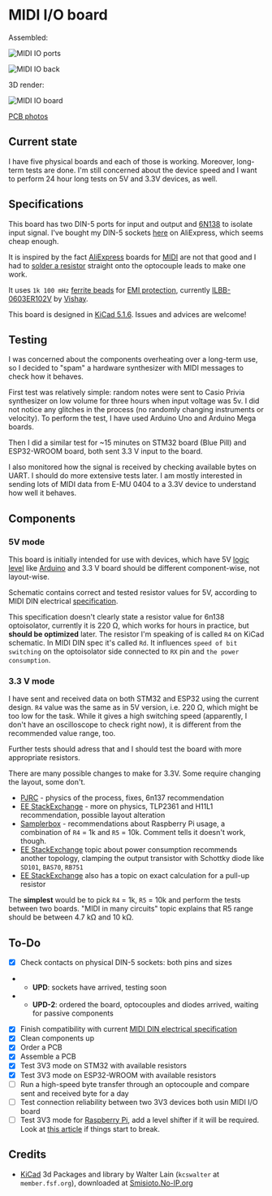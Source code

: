 # MIDI I/O board

Assembled:

![MIDI IO ports](https://i.imgur.com/nvwDDXi.jpg)

![MIDI IO back](https://i.imgur.com/HxjOJei.jpg)

3D render:

![MIDI IO board](https://i.imgur.com/3CaKhEJ.png)

[PCB photos](https://i.imgur.com/VaKc3Vo.jpg)

## Current state

I have five physical boards and each of those is working. Moreover, long-term tests are done.
I'm still concerned about the device speed and I want to perform 24 hour long tests on 5V and 3.3V devices, as well.

## Specifications

This board has two DIN-5 ports for input and output and [6N138](https://www.vishay.com/docs/83605/6n139.pdf) to isolate input signal.
I've bought my DIN-5 sockets [here](https://aliexpress.ru/item/32402564814.html) on AliExpress, which seems cheap enough.

It is inspired by the fact [AliExpress](http://aliexpress.com/) boards for [MIDI](https://en.wikipedia.org/wiki/MIDI) are not that good and I had to [solder a resistor](https://twitter.com/I_am_6r1d/status/1299311510662021120) straight onto the optocouple leads to make one work.

It uses `1k 100 mHz` [ferrite beads](https://article.murata.com/en-eu/article/basics-of-noise-countermeasures-lesson-4) for [EMI protection](https://en.wikipedia.org/wiki/Electromagnetic_interference), currently [ILBB-0603ER102V](https://static6.arrow.com/aropdfconversion/c4f424f1ec3f9ac2c3a4ec0c3df1e3ee2574f7a5/ilbb0603.pdf) by [Vishay](https://www.vishay.com/).

This board is designed in [KiCad 5.1.6](https://kicad-pcb.org/).
Issues and advices are welcome!

## Testing

I was concerned about the components overheating over a long-term use,
so I decided to "spam" a hardware synthesizer with MIDI messages to check how it behaves.

First test was relatively simple: random notes were sent to Casio Privia synthesizer on low volume for three hours when input voltage was 5v.
I did not notice any glitches in the process (no randomly changing instruments or velocity).
To perform the test, I have used Arduino Uno and Arduino Mega boards.

Then I did a similar test for ~15 minutes on STM32 board (Blue Pill) and ESP32-WROOM board, both sent 3.3 V input to the board.

I also monitored how the signal is received by checking available bytes on UART. I should do more extensive tests later.
I am mostly interested in sending lots of MIDI data from E-MU 0404 to a 3.3V device to understand how well it behaves.

## Components

### 5V mode

This board is initially intended for use with devices, which have 5V [logic level](https://en.wikipedia.org/wiki/Logic_level) like [Arduino](https://www.arduino.cc/)
and 3.3 V board should be different component-wise, not layout-wise.

Schematic contains correct and tested resistor values for 5V,
according to MIDI DIN electrical [specification](https://www.midi.org/specifications-old/item/midi-din-electrical-specification).

This specification doesn't clearly state a resistor value for 6n138 optoisolator, currently it is 220 Ω,
which works for hours in practice, but **should be optimized** later.
The resistor I'm speaking of is called `R4` on KiCad schematic. In MIDI DIN spec it's called `Rd`.
It influences `speed of bit switching` on the optoisolator side connected to `RX` pin and `the power consumption`.

### 3.3 V mode

I have sent and received data on both STM32 and ESP32 using the current design.
`R4` value was the same as in 5V version, i.e. 220 Ω, which might be too low for the task.
While it gives a high switching speed (apparently, I don't have an oscilloscope to check right now),
it is different from the recommended value range, too.

Further tests should adress that and I should test the board with more appropriate resistors.

There are many possible changes to make for 3.3V. Some require changing the layout, some don't.

 * [PJRC](http://web.archive.org/web/20201025215735/https://forum.pjrc.com/threads/45416-Base-Emitter-Resistor-for-6N139-on-MIDI-input) - physics of the process, fixes, 6n137 recommendation
 * [EE StackExchange](https://electronics.stackexchange.com/questions/165255/midi-in-many-circuits) - more on physics, TLP2361 and H11L1 recommendation, possible layout alteration
 * [Samplerbox](https://www.samplerbox.org/article/midiinwithrpi) - recommendations about Raspberry Pi usage, a combination of `R4` = 1k and `R5` = 10k. Comment tells it doesn't work, though.
 * [EE StackExchange](https://electronics.stackexchange.com/questions/288448/minimize-current-consulption-for-midi-input-circuit) topic about power consumption recommends another topology, clamping the output transistor with Schottky diode like `SD101`, `BAS70`, `RB751`
 * [EE StackExchange](https://electronics.stackexchange.com/questions/102884/how-to-calculate-exactly-resistors-values-of-opto-coupler) also has a topic on exact calculation for a pull-up resistor

The **simplest** would be to pick `R4` = 1k, `R5` = 10k and perform the tests between two boards.
"MIDI in many circuits" topic explains that R5 range should be between 4.7 kΩ and 10 kΩ.

## To-Do

- [x] Check contacts on physical DIN-5 sockets: both pins and sizes
- - **UPD**: sockets have arrived, testing soon
- - **UPD-2**: ordered the board, optocouples and diodes arrived, waiting for passive components
- [x] Finish compatibility with current [MIDI DIN electrical specification](https://www.midi.org/specifications/item/midi-din-electrical-specification)
- [x] Clean components up
- [x] Order a PCB
- [x] Assemble a PCB
- [x] Test 3V3 mode on STM32 with available resistors
- [x] Test 3V3 mode on ESP32-WROOM with available resistors
- [ ] Run a high-speed byte transfer through an optocouple and compare sent and received byte for a day
- [ ] Test connection reliability between two 3V3 devices both usin MIDI I/O board
- [ ] Test 3V3 mode for [Raspberry Pi](https://www.raspberrypi.org/), add a level shifter if it will be required. Look at [this article](https://openenergymonitor.org/forum-archive/node/12412.html) if things start to break.

## Credits

* [KiCad](https://kicad-pcb.org/) 3d Packages and library by Walter Lain (`kcswalter` at `member.fsf.org`), downloaded at [Smisioto.No-IP.org](http://smisioto.no-ip.org/elettronica/kicad/kicad-en.htm)
